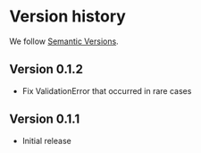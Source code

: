 # Version history

We follow [Semantic Versions](https://semver.org).

## Version 0.1.2

- Fix ValidationError that occurred in rare cases

## Version 0.1.1

- Initial release
